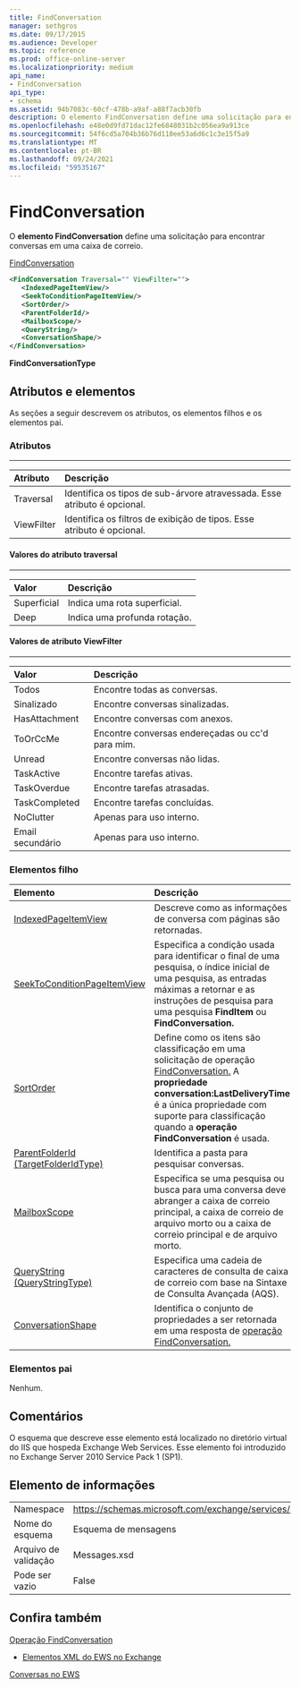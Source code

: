 ```yaml
---
title: FindConversation
manager: sethgros
ms.date: 09/17/2015
ms.audience: Developer
ms.topic: reference
ms.prod: office-online-server
ms.localizationpriority: medium
api_name:
- FindConversation
api_type:
- schema
ms.assetid: 94b7083c-60cf-478b-a9af-a88f7acb30fb
description: O elemento FindConversation define uma solicitação para encontrar conversas em uma caixa de correio.
ms.openlocfilehash: e48e0d9fd71dac12fe6848031b2c056ea9a913ce
ms.sourcegitcommit: 54f6cd5a704b36b76d110ee53a6d6c1c3e15f5a9
ms.translationtype: MT
ms.contentlocale: pt-BR
ms.lasthandoff: 09/24/2021
ms.locfileid: "59535167"
---
```

# <a name="findconversation"></a>FindConversation

O **elemento FindConversation** define uma solicitação para encontrar conversas em uma caixa de correio. 
  
[FindConversation](findconversation.md)
  
```XML
<FindConversation Traversal="" ViewFilter="">
   <IndexedPageItemView/>
   <SeekToConditionPageItemView/>
   <SortOrder/>
   <ParentFolderId/>
   <MailboxScope/>
   <QueryString/>
   <ConversationShape/>
</FindConversation>
```

 **FindConversationType**
## <a name="attributes-and-elements"></a>Atributos e elementos

As seções a seguir descrevem os atributos, os elementos filhos e os elementos pai.
  
### <a name="attributes"></a>Atributos

****

|**Atributo**|**Descrição**|
|:-----|:-----|
|Traversal  <br/> |Identifica os tipos de sub-árvore atravessada. Esse atributo é opcional.  <br/> |
|ViewFilter  <br/> |Identifica os filtros de exibição de tipos. Esse atributo é opcional.  <br/> |
   
#### <a name="traversal-attribute-values"></a>Valores do atributo traversal

****

|**Valor**|**Descrição**|
|:-----|:-----|
|Superficial  <br/> |Indica uma rota superficial.  <br/> |
|Deep  <br/> |Indica uma profunda rotação.  <br/> |
   
#### <a name="viewfilter-attribute-values"></a>Valores de atributo ViewFilter

****

|**Valor**|**Descrição**|
|:-----|:-----|
|Todos  <br/> |Encontre todas as conversas.  <br/> |
|Sinalizado  <br/> |Encontre conversas sinalizadas.  <br/> |
|HasAttachment  <br/> |Encontre conversas com anexos.  <br/> |
|ToOrCcMe  <br/> |Encontre conversas endereçadas ou cc'd para mim.  <br/> |
|Unread  <br/> |Encontre conversas não lidas.  <br/> |
|TaskActive  <br/> |Encontre tarefas ativas.  <br/> |
|TaskOverdue  <br/> |Encontre tarefas atrasadas.  <br/> |
|TaskCompleted  <br/> |Encontre tarefas concluídas.  <br/> |
|NoClutter  <br/> |Apenas para uso interno.  <br/> |
|Email secundário  <br/> |Apenas para uso interno.  <br/> |
   
### <a name="child-elements"></a>Elementos filho

|**Elemento**|**Descrição**|
|:-----|:-----|
|[IndexedPageItemView](indexedpageitemview.md) <br/> |Descreve como as informações de conversa com páginas são retornadas.  <br/> |
|[SeekToConditionPageItemView](seektoconditionpageitemview.md) <br/> |Especifica a condição usada para identificar o final de uma pesquisa, o índice inicial de uma pesquisa, as entradas máximas a retornar e as instruções de pesquisa para uma pesquisa **FindItem** ou **FindConversation.**  <br/> |
|[SortOrder](sortorder.md) <br/> |Define como os itens são classificação em uma solicitação de operação [FindConversation.](findconversation-operation.md) A **propriedade conversation:LastDeliveryTime** é a única propriedade com suporte para classificação quando a **operação FindConversation** é usada.  <br/> |
|[ParentFolderId (TargetFolderIdType)](parentfolderid-targetfolderidtype.md) <br/> |Identifica a pasta para pesquisar conversas.  <br/> |
|[MailboxScope](mailboxscope.md) <br/> |Especifica se uma pesquisa ou busca para uma conversa deve abranger a caixa de correio principal, a caixa de correio de arquivo morto ou a caixa de correio principal e de arquivo morto.  <br/> |
|[QueryString (QueryStringType)](querystring-querystringtype.md) <br/> |Especifica uma cadeia de caracteres de consulta de caixa de correio com base na Sintaxe de Consulta Avançada (AQS).  <br/> |
|[ConversationShape](conversationshape.md) <br/> |Identifica o conjunto de propriedades a ser retornada em uma resposta de [operação FindConversation.](findconversation-operation.md)  <br/> |
   
### <a name="parent-elements"></a>Elementos pai

Nenhum.
  
## <a name="remarks"></a>Comentários

O esquema que descreve esse elemento está localizado no diretório virtual do IIS que hospeda Exchange Web Services. Esse elemento foi introduzido no Exchange Server 2010 Service Pack 1 (SP1).
  
## <a name="element-information"></a>Elemento de informações

|||
|:-----|:-----|
|Namespace  <br/> |https://schemas.microsoft.com/exchange/services/2006/messages  <br/> |
|Nome do esquema  <br/> |Esquema de mensagens  <br/> |
|Arquivo de validação  <br/> |Messages.xsd  <br/> |
|Pode ser vazio  <br/> |False  <br/> |
   
## <a name="see-also"></a>Confira também



[Operação FindConversation](findconversation-operation.md)


- [Elementos XML do EWS no Exchange](ews-xml-elements-in-exchange.md)


[Conversas no EWS](https://msdn.microsoft.com/library/91e64629-db6c-4c94-9dcb-d386232e8467%28Office.15%29.aspx)

